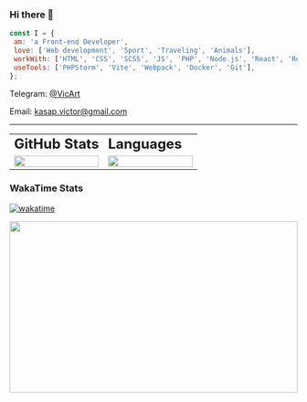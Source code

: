 <div style="max-width: 980px; margin: 0 auto">
 


### Hi there 👋
 
 ```js 
 const I = {
  am: 'a Front-end Developer',
  love: ['Web development', 'Sport', 'Traveling', 'Animals'],
  workWith: ['HTML', 'CSS', 'SCSS', 'JS', 'PHP', 'Node.js', 'React', 'Redux Toolkit', 'Zustand', 'Next', 'WordPress'],
  useTools: ['PHPStorm', 'Vite', 'Webpack', 'Docker', 'Git'],
};
```
 <p style="font-size: 14px;">Telegram: <a style="font-size: 14px" href="https://t.me/vicart">@VicArt</a></p>
 <p style="font-size: 14px;">Email: <a style="font-size: 14px" href="mailto:kasap.victor@gmail.com">kasap.victor@gmail.com</a></p>
 <hr/>
 
<table>
 <tr>
    <td><b style="font-size:24px">GitHub Stats</b></td>
    <td><b style="font-size:24px">Languages</b></td>
 </tr>
 <tr>
    <td style="width: 50%">
        <figure style="width:100%; margin:0">
            <img src="https://github-readme-stats.vercel.app/api?username=kasapvictor&hide=contribs&show_icons=true&theme=cobalt" width="100%" height="100%"/>
        </figure>
    </td>
    <td style="width: 50%">
        <figure style="width: 100%; margin:0">
            <img src="https://github-readme-stats.vercel.app/api/top-langs/?username=kasapvictor&layout=compact&hide_border=true" width="100%" height="100%" />
        </figure>
    </td>
 </tr>
</table>

### WakaTime Stats

[![wakatime](https://wakatime.com/badge/user/e8e29ae6-42d6-4cc3-b1d4-94b3bb378216.svg)](https://wakatime.com/@e8e29ae6-42d6-4cc3-b1d4-94b3bb378216)

<p>
<img src="https://wakatime.com/share/@Vick/6d27d4dd-d677-4757-a360-65ce7e172f54.svg" width="100%" height="300" />
</p>

</div>

